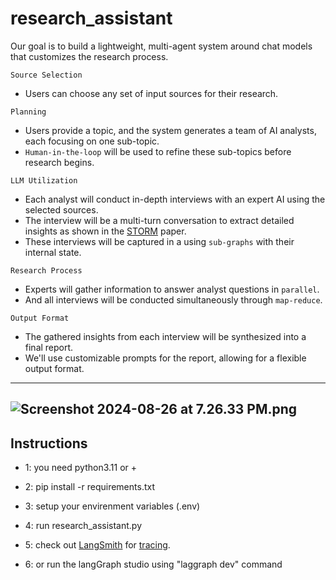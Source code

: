 # research_assistant

Our goal is to build a lightweight, multi-agent system around chat models that customizes the research process.

`Source Selection` 
* Users can choose any set of input sources for their research.
  
`Planning` 
* Users provide a topic, and the system generates a team of AI analysts, each focusing on one sub-topic.
* `Human-in-the-loop` will be used to refine these sub-topics before research begins.
  
`LLM Utilization`
* Each analyst will conduct in-depth interviews with an expert AI using the selected sources.
* The interview will be a multi-turn conversation to extract detailed insights as shown in the [STORM](https://arxiv.org/abs/2402.14207) paper.
* These interviews will be captured in a using `sub-graphs` with their internal state. 
   
`Research Process`
* Experts will gather information to answer analyst questions in `parallel`.
* And all interviews will be conducted simultaneously through `map-reduce`.

`Output Format` 
* The gathered insights from each interview will be synthesized into a final report.
* We'll use customizable prompts for the report, allowing for a flexible output format. 

-----------------------------------------------------------------------------------
![Screenshot 2024-08-26 at 7.26.33 PM.png](https://cdn.prod.website-files.com/65b8cd72835ceeacd4449a53/66dbb164d61c93d48e604091_research-assistant1.png)
-----------------------------------------------------------------------------------

## Instructions

* 1:
you need python3.11 or +

* 2:
pip install -r requirements.txt

* 3:
setup your envirenment variables (.env)

* 4:
run research_assistant.py

* 5:
check out [LangSmith](https://docs.smith.langchain.com/) for [tracing](https://docs.smith.langchain.com/concepts/tracing).

* 6:
or run the langGraph studio using "laggraph dev" command


